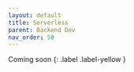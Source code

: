 ```yaml
---
layout: default
title: Serverless
parent: Backend Dev
nav_order: 50
---
```


Coming soon
{: .label .label-yellow }